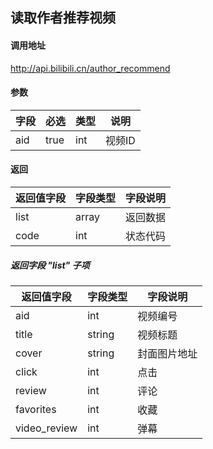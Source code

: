 ## 读取作者推荐视频

#### 调用地址

http://api.bilibili.cn/author_recommend

#### 参数

|字段|必选|类型|说明|
|----|----|----|----|
|aid|true|int|视频ID|

#### 返回

|返回值字段|字段类型|字段说明|
|----------|--------|--------|
|list|array|返回数据|
|code|int|状态代码|

##### 返回字段 "list" 子项

|返回值字段|字段类型|字段说明|
|----------|--------|--------|
|aid|int|视频编号|
|title|string|视频标题|
|cover|string|封面图片地址|
|click|int|点击|
|review|int|评论|
|favorites|int|收藏|
|video_review|int|弹幕|

